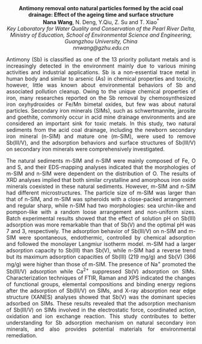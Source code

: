 <center><strong>Antimony removal onto natural particles formed by the acid coal
drainage: Effect of the ageing time and surface structure</strong>
<center><strong>Nana Wang</strong>, N. Deng, Y.Qiu, Z. Su and T. Xiao<sup>*</sup>


<center><i>Key Laboratory for Water Quality and Conservation of the Pearl River
Delta, Ministry of Education, School of Environmental Science and Engineering, Guangzhou University, China</i>

<center><i>nnwang@gzhu.edu.cn</i>

<p style=text-align:justify>Antimony (Sb) is classified as one of the 13 priority pollutant metals
and is increasingly detected in the environment mainly due to various
mining activities and industrial applications. Sb is a non-essential
trace metal in human body and similar to arsenic (As) in chemical
properties and toxicity, however, little was known about environmental
behaviors of Sb and associated pollution cleanup. Owing to the unique
chemical properties of iron, many researches reported on the Sb removal
by chemosynthesized iron oxyhydroxides or Fe/Mn bimetal oxides, but few
was about natural particles. Secondary iron minerals (SIMs), such as
schwertmannite, jarosite and goethite, commonly occur in acid mine
drainage environments and are considered an important sink for toxic
metals. In this study, two natural sediments from the acid coal
drainage, including the newborn secondary iron mineral (n-SIM) and
mature one (m-SIM), were used to remove Sb(III/V), and the adsorption
behaviors and surface structures of Sb(III/V) on secondary iron minerals
were comprehensively investigated.

<p style=text-align:justify>The natural sediments m-SIM and n-SIM were mainly composed of Fe, O and
S, and their EDS-mapping analyses indicated that the morphologies of
m-SIM and n-SIM were dependent on the distribution of O. The results of
XRD analyses implied that both similar crystalline and amorphous iron
oxide minerals coexisted in these natural sediments. However, m-SIM and
n-SIM had different microstructures. The particle size of m-SIM was
larger than that of n-SIM, and m-SIM was spheroids with a close-packed
arrangement and regular sharp, while n-SIM had two morphologies: sea
urchin-like and pompon-like with a random loose arrangement and
non-uniform sizes. Batch experimental results showed that the effect of
solution pH on Sb(III) adsorption was more remarkable than that of Sb(V)
and the optimal pH was 7 and 3, respectively. The adsorption behavior of
Sb(III/V) on n-SIM and m-SIM were spontaneous, endothermic, controlled
by chemical adsorption and followed the monolayer Langmiur isotherm
model. m-SIM had a larger adsorption capacity to Sb(III) than Sb(V),
while n-SIM had a reverse trend but its maximum adsorption capacities of
Sb(III) (219 mg/g) and Sb(V) (366 mg/g) were higher than those of m-SIM.
The presence of Na<sup>+</sup> promoted the Sb(III/V) adsorption while Ca<sup>2+</sup>
suppressed Sb(V) adsorption on SIMs. Characterization techniques of
FTIR, Raman and XPS indicated the changes of functional groups,
elemental compositions and binding energy regions after the adsorption
of Sb(III/V) on SIMs, and X-ray absorption near edge structure (XANES)
analyses showed that Sb(V) was the dominant species adsorbed on SIMs.
These results revealed that the adsorption mechanism of Sb(III/V) on
SIMs involved in the electrostatic force, coordinated action, oxidation
and ion exchange reaction. This study contributes to better
understanding for Sb adsorption mechanism on natural secondary iron
minerals, and also provides potential materials for environmental
remediation.

